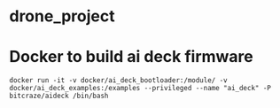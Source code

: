 # drone_project

# Docker to build ai deck firmware

```
docker run -it -v docker/ai_deck_bootloader:/module/ -v docker/ai_deck_examples:/examples --privileged --name "ai_deck" -P bitcraze/aideck /bin/bash
```
